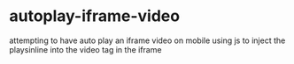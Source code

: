 # autoplay-iframe-video
attempting to have auto play an iframe video on mobile using js to inject the playsinline into the video tag in the iframe
